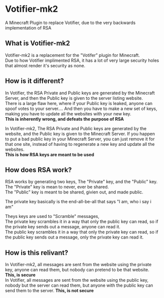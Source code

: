 Votifier-mk2
============
A Minecraft Plugin to replace Votifier, due to the very backwards implementation of RSA


What is Votifier-mk2
-----------
Votifier-mk2 is a replacement for the "Votifer" plugin for Minecraft.  
Due to how Votifier implimented RSA, it has a lot of very large security holes that almost render it's security as none.  
  
  
  
How is it different?
-----------
In Votifier, the RSA Private and Public keys are generated by the Minecraft Server, and then the Public key is given to the server listing website.  
There is a large flaw here, where if your Public key is leaked, anyone can spoof votes to your server.... And then you have to make a new set of keys, making you have to update all the websites with your new key.  
**This is inherently wrong, and defeats the purpose of RSA**
  
In Votifier-mk2, The RSA Private and Public keys are generated by the website, and the Public key is given to the Minecraft Server.
If you happen to put a bad public key in your Minecraft Server, you can just remove it for that one site, instead of having to regenerate a new key and update all the websites.  
**This is how RSA keys are meant to be used**  
  
  

How does RSA work?
-----------
RSA works by generating two keys, The "Private" key, and the "Public" key.  
The "Private" key is mean to never, ever be shared.  
The "Public" key is meant to be shared, givien out, and made public.  
  
The private key basically is the end-all-be-all that says "I am, who i say i am"  

Theys keys are used to "Scramble" messages,  
The private key scrambles it in a way that only the public key can read, so if the private key sends out a message, anyone can read it.  
The public key scrambles it in a way that only the private key can read, so if the public key sends out a message, only the private key can read it.  



How is this relivant? 
-----------
In Votifier-mk2, all messages are sent from the website using the private key, anyone can read them, but nobody can pretend to be that website. **This, is secure**  
In Votifier, all messages are sent from the website using the public key, nobody but the server can read them, but anyone with the public key can send them to the server. **This, is not secure**  
